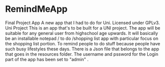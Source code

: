 # RemindMeApp
Final Project App
A new app that I had to do for Uni. 
Licensed under GPLv3. Uni Project This is an app that's to be built for a UNI project. 
The app will be suitable for any general user from highschool age upwards. 
It will basically be an installable notepad / to do /shopping list app with particular focus on the shopping list portion. To remind people to do stuff because people have such busy lifestyles these days.
There is a Json file that belongs to the app that goes in the resources folder.
The username and pssword for the Login part of the app has been set to "admin" .
